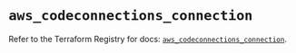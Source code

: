 # `aws_codeconnections_connection`

Refer to the Terraform Registry for docs: [`aws_codeconnections_connection`](https://registry.terraform.io/providers/hashicorp/aws/5.96.0/docs/resources/codeconnections_connection).
